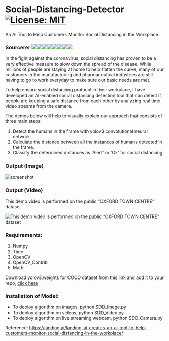 # Social-Distancing-Detector [![License: MIT](https://camo.githubusercontent.com/a307f74a14e41e762300323414ddef81f3d53ae2/68747470733a2f2f696d672e736869656c64732e696f2f6769746875622f6c6963656e73652f736f757263657265722d696f2f736f757263657265722d6170702e7376673f636f6c6f72423d666630303030)](https://github.com/ParthPathak27/Social-Distancing-Detector/blob/master/LICENSE)
An AI Tool to Help Customers Monitor Social Distancing in the Workplace.

### Sourcerer [![](https://sourcerer.io/fame/ParthPathak27/ParthPathak27/Social-Distancing-Detector/images/0)](https://sourcerer.io/fame/ParthPathak27/ParthPathak27/Social-Distancing-Detector/links/0)[![](https://sourcerer.io/fame/ParthPathak27/ParthPathak27/Social-Distancing-Detector/images/1)](https://sourcerer.io/fame/ParthPathak27/ParthPathak27/Social-Distancing-Detector/links/1)[![](https://sourcerer.io/fame/ParthPathak27/ParthPathak27/Social-Distancing-Detector/images/2)](https://sourcerer.io/fame/ParthPathak27/ParthPathak27/Social-Distancing-Detector/links/2)[![](https://sourcerer.io/fame/ParthPathak27/ParthPathak27/Social-Distancing-Detector/images/3)](https://sourcerer.io/fame/ParthPathak27/ParthPathak27/Social-Distancing-Detector/links/3)[![](https://sourcerer.io/fame/ParthPathak27/ParthPathak27/Social-Distancing-Detector/images/4)](https://sourcerer.io/fame/ParthPathak27/ParthPathak27/Social-Distancing-Detector/links/4)[![](https://sourcerer.io/fame/ParthPathak27/ParthPathak27/Social-Distancing-Detector/images/5)](https://sourcerer.io/fame/ParthPathak27/ParthPathak27/Social-Distancing-Detector/links/5)[![](https://sourcerer.io/fame/ParthPathak27/ParthPathak27/Social-Distancing-Detector/images/6)](https://sourcerer.io/fame/ParthPathak27/ParthPathak27/Social-Distancing-Detector/links/6)[![](https://sourcerer.io/fame/ParthPathak27/ParthPathak27/Social-Distancing-Detector/images/7)](https://sourcerer.io/fame/ParthPathak27/ParthPathak27/Social-Distancing-Detector/links/7)


In the fight against the coronavirus, social distancing has proven to be a very effective measure to slow down the spread of the disease. While millions of people are staying at home to help flatten the curve, many of our customers in the manufacturing and pharmaceutical industries are still having to go to work everyday to make sure our basic needs are met.

To help ensure social distancing protocol in their workplace, I have developed an AI-enabled social distancing detection tool that can detect if people are keeping a safe distance from each other by analyzing real time video streams from the camera.

The demos below will help to visually explain our approach that consists of three main steps:

1. Detect the humans in the frame with yolov3 convolutional neural network.
2. Calculate the distance between all the instances of humans detected in the frame.
3. Classify the determined distances as 'Alert' or 'Ok' for social distancing.

### Output (Image)
![screenshot](https://github.com/ParthPathak27/Social-Distancing-Detector/blob/master/output.jpg)

### Output (Video)
This demo video is performed on the public “OXFORD TOWN CENTRE” dataset

![This demo video is performed on the public “OXFORD TOWN CENTRE” dataset](https://github.com/ParthPathak27/Social-Distancing-Detector/blob/master/output.gif)


### Requirements:

1. Numpy
2. Time
3. OpenCV
4. OpenCV_Contrib
5. Math

Download yolov3.weights for COCO dataset from this link and add it to your repo, [click here](https://pjreddie.com/darknet/yolo/)

### Installation of Model:

* To deploy algorithm on images, python SDD_Image.py
* To deploy algorithm on videos, python SDD_Video.py
* To deploy algorithm on live streaming webcam, python SDD_Camera.py


Reference: https://landing.ai/landing-ai-creates-an-ai-tool-to-help-customers-monitor-social-distancing-in-the-workplace/
